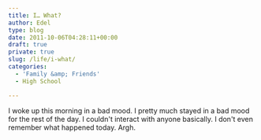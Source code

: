 ```yaml
---
title: I… What?
author: Edel
type: blog
date: 2011-10-06T04:28:11+00:00
draft: true
private: true
slug: /life/i-what/
categories:
  - 'Family &amp; Friends'
  - High School

---
```

I woke up this morning in a bad mood. I pretty much stayed in a bad mood for the rest of the day. I couldn't interact with anyone basically. I don't even remember what happened today. Argh.


